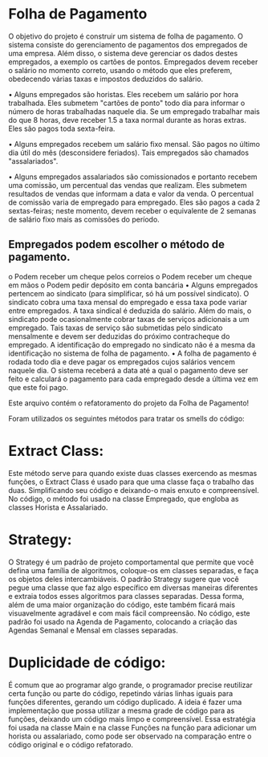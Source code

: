 # Folha de Pagamento

O objetivo do projeto é construir um sistema de folha de pagamento. O sistema consiste do
gerenciamento de pagamentos dos empregados de uma empresa. Além disso, o sistema deve
gerenciar os dados destes empregados, a exemplo os cartões de pontos. Empregados devem receber
o salário no momento correto, usando o método que eles preferem, obedecendo várias taxas e
impostos deduzidos do salário.

• Alguns empregados são horistas. Eles recebem um salário por hora trabalhada. Eles
submetem "cartões de ponto" todo dia para informar o número de horas trabalhadas naquele
dia. Se um empregado trabalhar mais do que 8 horas, deve receber 1.5 a taxa normal
durante as horas extras. Eles são pagos toda sexta-feira.

• Alguns empregados recebem um salário fixo mensal. São pagos no último dia útil do mês
(desconsidere feriados). Tais empregados são chamados "assalariados".

• Alguns empregados assalariados são comissionados e portanto recebem uma comissão, um
percentual das vendas que realizam. Eles submetem resultados de vendas que informam a
data e valor da venda. O percentual de comissão varia de empregado para empregado. Eles
são pagos a cada 2 sextas-feiras; neste momento, devem receber o equivalente de 2 semanas
de salário fixo mais as comissões do período.

## Empregados podem escolher o método de pagamento.
o Podem receber um cheque pelos correios
o Podem receber um cheque em mãos
o Podem pedir depósito em conta bancária
• Alguns empregados pertencem ao sindicato (para simplificar, só há um possível sindicato).
O sindicato cobra uma taxa mensal do empregado e essa taxa pode variar entre
empregados. A taxa sindical é deduzida do salário. Além do mais, o sindicato pode
ocasionalmente cobrar taxas de serviços adicionais a um empregado. Tais taxas de serviço
são submetidas pelo sindicato mensalmente e devem ser deduzidas do próximo
contracheque do empregado. A identificação do empregado no sindicato não é a mesma da
identificação no sistema de folha de pagamento.
• A folha de pagamento é rodada todo dia e deve pagar os empregados cujos salários vencem
naquele dia. O sistema receberá a data até a qual o pagamento deve ser feito e calculará o
pagamento para cada empregado desde a última vez em que este foi pago.

Este arquivo contém o refatoramento do projeto da Folha de Pagamento!

Foram utilizados os seguintes métodos para tratar os smells do código:

# Extract Class:

Este método serve para quando existe duas classes exercendo as mesmas funções, o Extract Class é usado para que uma classe faça o trabalho das duas. Simplificando seu código e deixando-o mais enxuto e compreensível. No código, o método foi usado na classe Empregado, que engloba as classes Horista e Assalariado.

# Strategy:

O Strategy é um padrão de projeto comportamental que permite que você defina uma família de algoritmos, coloque-os em classes separadas, e faça os objetos deles intercambiáveis. O padrão Strategy sugere que você pegue uma classe que faz algo específico em diversas maneiras diferentes e extraia todos esses algoritmos para classes separadas. Dessa forma, além de uma maior organização do código, este também ficará mais visuavelmente agradável e com mais fácil compreensão. No código, este padrão foi usado na Agenda de Pagamento, colocando a criação das Agendas Semanal e Mensal em classes separadas.

# Duplicidade de código:

É comum que ao programar algo grande, o programador precise reutilizar certa função ou parte do código, repetindo várias linhas iguais para funções diferentes, gerando um código duplicado. A ideia é fazer uma implementação que possa utilizar a mesma grade de código para as funções, deixando um código mais limpo e compreensível. Essa estratégia foi usada na classe Main e na classe Funções na função para adicionar um horista ou assalariado, como pode ser observado na comparação entre o código original e o código refatorado.
